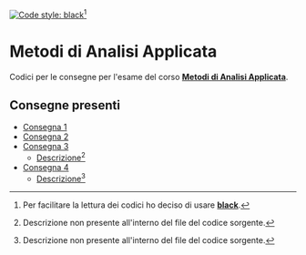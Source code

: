 [![Code style: black](https://img.shields.io/badge/code%20style-black-000000.svg)](https://github.com/psf/black)[^1]

# Metodi di Analisi Applicata

Codici per le consegne per l'esame del corso [**Metodi di Analisi Applicata**](https://elearning.unimib.it/course/info.php?id=44785).

[^1]: Per facilitare la lettura dei codici ho deciso di usare [**black**](https://github.com/psf/black).

## Consegne presenti

- [Consegna 1](./858798_1.py)
- [Consegna 2](./858798_2.py)
- [Consegna 3](./858798_3/858798_3.py)
	- [Descrizione](./858798_3/README.md)[^2]
- [Consegna 4](./858798_4/858798_4.py)
	- [Descrizione](./858798_4/README.md)[^2]

[^2]: Descrizione non presente all'interno del file del codice sorgente.
